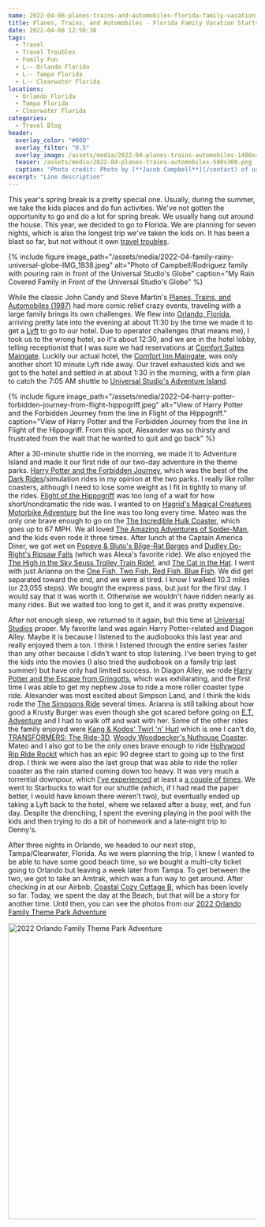 ```yaml
---
name: 2022-04-08-planes-trains-and-automobiles-florida-family-vacation-starts.md
title: Planes, Trains, and Automobiles - Florida Family Vacation Starts
date: 2022-04-08 12:50:38
tags:
  - Travel
  - Travel Troubles
  - Family Fun
  - L-- Orlando Florida
  - L-- Tampa Florida
  - L-- Clearwater Florida
locations: 
  - Orlando Florida
  - Tampa Florida
  - Clearwater Florida
categories:
  - Travel Blog
header:
  overlay_color: "#000"
  overlay_filter: "0.5"
  overlay_image: /assets/media/2022-04-planes-trains-automobiles-1400x400.png
  teaser: /assets/media/2022-04-planes-trains-automobiles-500x300.png
  caption: "Photo credit: Photo by [**Jacob Campbell**](/contact) of us all rain soaked in front of the famous giant globe for Universal Studio's Proper."
excerpt: "Line description"
---
```


This year's spring break is a pretty special one. Usually, during the summer, we take the kids places and do fun activities. We've not gotten the opportunity to go and do a lot for spring break. We usually hang out around the house. This year, we decided to go to Florida. We are planning for seven nights, which is also the longest trip we've taken the kids on. It has been a blast so far, but not without it own <i class="fa-solid fa-tags"></i> [travel troubles](/tags/#travel-troubles).

{% include figure image_path="/assets/media/2022-04-family-rainy-universal-globe-IMG_1838.jpeg" alt="Photo of Campbell/Rodriguez family with pouring rain in front of the Universal Studio's Globe" caption="My Rain Covered Family in Front of the Universal Studio's Globe" %}

While the classic John Candy and Steve Martin's [Planes, Trains, and Automobiles (1987)](https://www.themoviedb.org/movie/2609-planes-trains-and-automobiles) had more comic relief crazy events, traveling with a large family brings its own challenges. We flew into [Orlando, Florida](https://en.wikipedia.org/wiki/Orlando%2C_Florida), arriving pretty late into the evening at about 11:30 by the time we made it to get a [Lyft](https://www.lyft.com) to go to our hotel. Due to operator challenges (that means me), I took us to the wrong hotel, so it's about 12:30, and we are in the hotel lobby, telling receptionist that I was sure we had reservations at [Comfort Suites Maingate](https://www.comfortsuitesfl.com). Luckily our actual hotel, the [Comfort Inn Maingate](https://www.comfortinnkissimmee.com), was only another short 10 minute Lyft ride away. Our travel exhausted kids and we got to the hotel and settled in at about 1:30 in the morning, with a firm plan to catch the 7:05 AM shuttle to [Universal Studio's Adventure Island](https://en.wikipedia.org/wiki/Universal%27s_Islands_of_Adventure). 

{% include figure image_path="/assets/media/2022-04-harry-potter-forbidden-journey-from-flight-hippogriff.jpeg" alt="View of Harry Potter and the Forbidden Journey from the line in Flight of the Hippogriff." caption="View of Harry Potter and the Forbidden Journey from the line in Flight of the Hippogriff. From this spot, Alexander was so thirsty and frustrated from the wait that he wanted to quit and go back" %}

After a 30-minute shuttle ride in the morning, we made it to Adventure Island and made it our first ride of our two-day adventure in the theme parks. [Harry Potter and the Forbidden Journey](https://www.universalorlando.com/web/en/us/things-to-do/rides-attractions/harry-potter-and-the-forbidden-journey), which was the best of the [Dark Rides](https://blooloop.com/theme-park/opinion/dark-rides-history/)/simulation rides in my opinion at the two parks. I really like roller coasters, although I need to lose some weight as I fit in tightly to many of the rides. [Flight of the Hippogriff](https://www.universalorlando.com/web/en/us/things-to-do/rides-attractions/flight-of-the-hippogriff) was too long of a wait for how short/nondramatic the ride was. I wanted to on [Hagrid's Magical Creatures Motorbike Adventure](https://www.universalorlando.com/web/en/us/things-to-do/rides-attractions/hagrids-magical-creatures-motorbike-adventure) but the line was too long every time. Mateo was the only one brave enough to go on the [The Incredible Hulk Coaster](https://www.universalorlando.com/web/en/us/things-to-do/rides-attractions/the-incredible-hulk-coaster), which goes up to 67 MPH. We all loved [The Amazing Adventures of Spider-Man](https://www.universalorlando.com/web/en/us/things-to-do/rides-attractions/the-amazing-adventures-of-spider-man), and the kids even rode it three times. After lunch at the Captain America Diner, we got wet on [Popeye & Bluto's Bilge-Rat Barges](https://www.universalorlando.com/web/en/us/things-to-do/rides-attractions/popeye-and-blutos-bilge-rat-barges) and [Dudley Do-Right's Ripsaw Falls](https://www.universalorlando.com/web/en/us/things-to-do/rides-attractions/dudley-do-rights-ripsaw-falls) (which was Alexa's favorite ride). We also enjoyed the [The High in the Sky Seuss Trolley Train Ride!](https://www.universalorlando.com/web/en/us/things-to-do/rides-attractions/high-in-the-sky-seuss-trolley-train-ride), and [The Cat in the Hat](https://www.universalorlando.com/web/en/us/things-to-do/rides-attractions/the-cat-in-the-hat). I went with just Arianna on the [One Fish, Two Fish, Red Fish, Blue Fish](https://www.universalorlando.com/web/en/us/things-to-do/rides-attractions/one-fish-two-fish-red-fish). We did get separated toward the end, and we were al tired. I know I walked 10.3 miles (or 23,055 steps). We bought the express pass, but just for the first day. I would say that it was worth it. Otherwise we wouldn't have ridden nearly as many rides. But we waited too long to get it, and it was pretty expensive. 

After not enough sleep, we returned to it again, but this time at [Universal Studios](https://www.universalorlando.com/web/en/us/theme-parks/universal-studios-florida) proper. My favorite land was again Harry Potter-related and Diagon Alley. Maybe it is because I listened to the audiobooks this last year and really enjoyed them a ton. I think I listened through the entire series faster than any other because I didn't want to stop listening. I've been trying to get the kids into the movies (I also tried the audiobook on a family trip last summer) but have only had limited success.  In Diagon Alley, we rode [Harry Potter and the Escape from Gringotts](https://www.universalorlando.com/web/en/us/things-to-do/rides-attractions/harry-potter-and-the-escape-from-gringotts), which was exhilarating, and the first time I was able to get my nephew Jose to ride a more roller coaster type ride. Alexander was most excited about Simpson Land, and I think the kids rode the [The Simpsons Ride](https://www.universalorlando.com/web/en/us/things-to-do/rides-attractions/the-simpsons-ride) several times. Arianna is still talking about how good a Krusty Burger was even though she got scared before going on [E.T. Adventure](https://www.universalorlando.com/web/en/us/things-to-do/rides-attractions/et-adventure) and I had to walk off and wait with her. Some of the other rides the family enjoyed were [Kang & Kodos' Twirl 'n' Hurl](https://www.universalorlando.com/web/en/us/things-to-do/rides-attractions/kang-and-kodos-twirl-and-hurl) which is one I can't do, [TRANSFORMERS: The Ride-3D](https://www.universalorlando.com/web/en/us/things-to-do/rides-attractions/transformers-ride-3d), [Woody Woodpecker's Nuthouse Coaster](https://www.universalorlando.com/web/en/us/things-to-do/rides-attractions/woody-woodpeckers-nuthouse-coaster). Mateo and I also got to be the only ones brave enough to ride [Hollywood Rip Ride Rockit](https://www.universalorlando.com/web/en/us/things-to-do/rides-attractions/hollywood-rip-ride-rockit) which has an epic 90 degree start to going up to the first drop. I think we were also the last group that was able to ride the roller coaster as the rain started coming down too heavy. It was very much a torrential downpour, which [I've experienced](https://jacobrcampbell.com/blog/2009/10/delays-couchsurfing-and-boats-oh-my-brazil) at least a [a couple of times](https://jacobrcampbell.com/blog/2012/11/when-it-rains-it-pours). We went to Starbucks to wait for our shuttle (which, if I had read the paper better, I would have known there weren't two), but eventually ended up taking a Lyft back to the hotel, where we relaxed after a busy, wet, and fun day. Despite the drenching, I spent the evening playing in the pool with the kids and then trying to do a bit of homework and a late-night trip to Denny's.

After three nights in Orlando, we headed to our next stop, Tampa/Clearwater, Florida. As we were planning the trip, I knew I wanted to be able to have some good beach time, so we bought a multi-city ticket going to Orlando but leaving a week later from Tampa. To get between the two, we got to take an Amtrak, which was a fun way to get around. After checking in at our Airbnb, [Coastal Cozy Cottage B](https://www.airbnb.com/rooms/52779525?source_impression_id=p3_1649556416_xbmc9Gc8SGY3pw54), which has been lovely so far. Today, we spent the day at the Beach, but that will be a story for another time. Until then, you can see the photos from our [2022 Orlando Family Theme Park Adventure](https://flic.kr/s/aHBqjzK3cV)

<a data-flickr-embed="true" data-header="true" data-footer="true" href="https://www.flickr.com/photos/189416570@N06/albums/72177720297991811" title="2022 Orlando Family Theme Park Adventure"><img src="https://live.staticflickr.com/65535/51994061649_c47cb9c271_c.jpg" width="800" height="600" alt="2022 Orlando Family Theme Park Adventure"></a><script async src="//embedr.flickr.com/assets/client-code.js" charset="utf-8"></script>